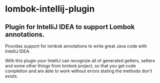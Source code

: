 lombok-intellij-plugin
======================

## Plugin for IntelliJ IDEA to support Lombok annotations. ##

Provides support for lombok annotations to write great Java code with IntelliJ IDEA.

With this plugin your IntelliJ can recognize all of generated getters, setters and some other things from lombok project, so that you get code completion and are able to work without errors stating the methods don't exists.
